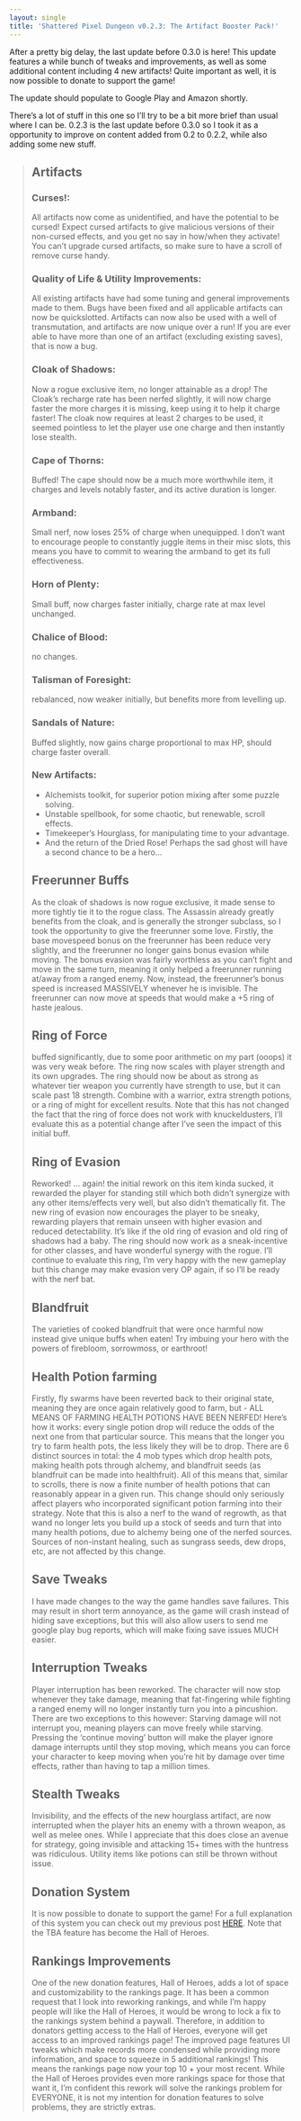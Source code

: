 ```yaml
---
layout: single
title: 'Shattered Pixel Dungeon v0.2.3: The Artifact Booster Pack!'
---
```

After a pretty big delay, the last update before 0.3.0 is here! This update features a while bunch of tweaks and improvements, as well as some additional content including 4 new artifacts! Quite important as well, it is now possible to donate to support the game!

The update should populate to Google Play and Amazon shortly.

There’s a lot of stuff in this one so I’ll try to be a bit more brief than usual where I can be. 0.2.3 is the last update before 0.3.0 so I took it as a opportunity to improve on content added from 0.2 to 0.2.2, while also adding some new stuff.


> ## Artifacts
> 
> ### Curses!: 
> All artifacts now come as unidentified, and have the potential to be cursed! Expect cursed artifacts to give malicious versions of their non-cursed effects, and you get no say in how/when they activate! You can’t upgrade cursed artifacts, so make sure to have a scroll of remove curse handy.
> 
> ### Quality of Life & Utility Improvements:
> All existing artifacts have had some tuning and general improvements made to them. Bugs have been fixed and all applicable artifacts can now be quickslotted. Artifacts can now also be used with a well of transmutation, and artifacts are now unique over a run! If you are ever able to have more than one of an artifact (excluding existing saves), that is now a bug.
> 
> ### Cloak of Shadows:
> Now a rogue exclusive item, no longer attainable as a drop! The Cloak’s recharge rate has been nerfed slightly, it will now charge faster the more charges it is missing, keep using it to help it charge faster! The cloak now requires at least 2 charges to be used, it seemed pointless to let the player use one charge and then instantly lose stealth.
> 
> ### Cape of Thorns:
> Buffed! The cape should now be a much more worthwhile item, it charges and levels notably faster, and its active duration is longer.
> 
> ### Armband:
> Small nerf, now loses 25% of charge when unequipped. I don’t want to encourage people to constantly juggle items in their misc slots, this means you have to commit to wearing the armband to get its full effectiveness.
> 
> ### Horn of Plenty:
> Small buff, now charges faster initially, charge rate at max level unchanged.
> 
> ### Chalice of Blood:
> no changes.
> 
> ### Talisman of Foresight:
> rebalanced, now weaker initially, but benefits more from levelling up.
> 
> ### Sandals of Nature:
> Buffed slightly, now gains charge proportional to max HP, should charge faster overall.
> 
> ### New Artifacts:
> 
> - Alchemists toolkit, for superior potion mixing after some puzzle solving.
> - Unstable spellbook, for some chaotic, but renewable, scroll effects.
> - Timekeeper’s Hourglass, for manipulating time to your advantage.
> - And the return of the Dried Rose! Perhaps the sad ghost will have a second chance to be a hero…
> 
> ## Freerunner Buffs
> As the cloak of shadows is now rogue exclusive, it made sense to more tightly tie it to the rogue class. The Assassin already greatly benefits from the cloak, and is generally the stronger subclass, so I took the opportunity to give the freerunner some love. Firstly, the base movespeed bonus on the freerunner has been reduce very slightly, and the freerunner no longer gains bonus evasion while moving. The bonus evasion was fairly worthless as you can’t fight and move in the same turn, meaning it only helped a freerunner running at/away from a ranged enemy. Now, instead, the freerunner’s bonus speed is increased MASSIVELY whenever he is invisible. The freerunner can now move at speeds that would make a +5 ring of haste jealous.
> 
> ## Ring of Force
> buffed significantly, due to some poor arithmetic on my part (ooops) it was very weak before. The ring now scales with player strength and its own upgrades. The ring should now be about as strong as whatever tier weapon you currently have strength to use, but it can scale past 18 strength. Combine with a warrior, extra strength potions, or a ring of might for excellent results. Note that this has not changed the fact that the ring of force does not work with knuckeldusters, I’ll evaluate this as a potential change after I’ve seen the impact of this initial buff.
> 
> ## Ring of Evasion
> Reworked! … again! the initial rework on this item kinda sucked, it rewarded the player for standing still which both didn’t synergize with any other items/effects very well, but also didn’t thematically fit. The new ring of evasion now encourages the player to be sneaky, rewarding players that remain unseen with higher evasion and reduced detectability. It’s like if the old ring of evasion and old ring of shadows had a baby. The ring should now work as a sneak-incentive for other classes, and have wonderful synergy with the rogue. I’ll continue to evaluate this ring, I’m very happy with the new gameplay but this change may make evasion very OP again, if so I’ll be ready with the nerf bat.
> 
> ## Blandfruit
> The varieties of cooked blandfruit that were once harmful now instead give unique buffs when eaten! Try imbuing your hero with the powers of firebloom, sorrowmoss, or earthroot!
> 
> ## Health Potion farming
> Firstly, fly swarms have been reverted back to their original state, meaning they are once again relatively good to farm, but - ALL MEANS OF FARMING HEALTH POTIONS HAVE BEEN NERFED! Here’s how it works: every single potion drop will reduce the odds of the next one from that particular source. This means that the longer you try to farm health pots, the less likely they will be to drop. There are 6 distinct sources in total: the 4 mob types which drop health pots, making health pots through alchemy, and blandfruit seeds (as blandfruit can be made into healthfruit). All of this means that, similar to scrolls, there is now a finite number of health potions that can reasonably appear in a given run. This change should only seriously affect players who incorporated significant potion farming into their strategy. Note that this is also a nerf to the wand of regrowth, as that wand no longer lets you build up a stock of seeds and turn that into many health potions, due to alchemy being one of the nerfed sources. Sources of non-instant healing, such as sungrass seeds, dew drops, etc, are not affected by this change.
> 
> ## Save Tweaks
> I have made changes to the way the game handles save failures. This may result in short term annoyance, as the game will crash instead of hiding save exceptions, but this will also allow users to send me google play bug reports, which will make fixing save issues MUCH easier.
> 
> ## Interruption Tweaks
> Player interruption has been reworked. The character will now stop whenever they take damage, meaning that fat-fingering while fighting a ranged enemy will no longer instantly turn you into a pincushion. There are two exceptions to this however: Starving damage will not interrupt you, meaning players can move freely while starving. Pressing the ‘continue moving’ button will make the player ignore damage interrupts until they stop moving, which means you can force your character to keep moving when you’re hit by damage over time effects, rather than having to tap a million times.
> 
> ## Stealth Tweaks
> Invisibility, and the effects of the new hourglass artifact, are now interrupted when the player hits an enemy with a thrown weapon, as well as melee ones. While I appreciate that this does close an avenue for strategy, going invisible and attacking 15+ times with the huntress was ridiculous. Utility items like potions can still be thrown without issue.
> 
> ## Donation System
> It is now possible to donate to support the game! For a full explanation of this system you can check out my previous post [HERE](/blog/donations-in-shattered-pixel-dungeon.html). Note that the TBA feature has become the Hall of Heroes.
> 
> ## Rankings Improvements
> One of the new donation features, Hall of Heroes, adds a lot of space and customizability to the rankings page. It has been a common request that I look into reworking rankings, and while I’m happy people will like the Hall of Heroes, it would be wrong to lock a fix to the rankings system behind a paywall. Therefore, in addition to donators getting access to the Hall of Heroes, everyone will get access to an improved rankings page! The improved page features UI tweaks which make records more condensed while providing more information, and space to squeeze in 5 additional rankings! This means the rankings page now your top 10 + your most recent. While the Hall of Heroes provides even more rankings space for those that want it, I’m confident this rework will solve the rankings problem for EVERYONE, it is not my intention for donation features to solve problems, they are strictly extras.

